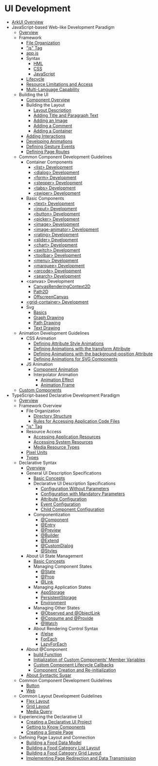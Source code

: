 # UI Development

- [ArkUI Overview](arkui-overview.md)
- JavaScript-based Web-like Development Paradigm
    - [Overview](ui-js-overview.md)
    - Framework
        - [File Organization](js-framework-file.md)
        - ["js" Tag](js-framework-js-tag.md)
        - [app.js](js-framework-js-file.md)
        - Syntax
            - [HML](js-framework-syntax-hml.md)
            - [CSS](js-framework-syntax-css.md)
            - [JavaScript](js-framework-syntax-js.md)
        - [Lifecycle](js-framework-lifecycle.md)
        - [Resource Limitations and Access](js-framework-resource-restriction.md)
        - [Multi-Language Capability](js-framework-multiple-languages.md)
    - Building the UI
        - [Component Overview](ui-js-building-ui-component.md)
        - Building the Layout
            - [Layout Description](ui-js-building-ui-layout-intro.md)
            - [Adding Title and Paragraph Text](ui-js-building-ui-layout-text.md)
            - [Adding an Image](ui-js-building-ui-layout-image.md)
            - [Adding a Comment](ui-js-building-ui-layout-comment.md)
            - [Adding a Container](ui-js-building-ui-layout-external-container.md)
        - [Adding Interactions](ui-js-building-ui-interactions.md)
        - [Developing Animations](ui-js-building-ui-animation.md)
        - [Defining Gesture Events](ui-js-building-ui-event.md)
        - [Defining Page Routes](ui-js-building-ui-routes.md)
    - Common Component Development Guidelines
        - Container Components
            - [&lt;list&gt; Development](ui-js-components-list.md)
            - [&lt;dialog&gt; Development](ui-js-components-dialog.md)
            - [&lt;form&gt; Development](ui-js-components-form.md)
            - [&lt;stepper&gt; Development](ui-js-components-stepper.md)
            - [&lt;tabs&gt; Development](ui-js-component-tabs.md)
            - [&lt;swiper&gt; Development](ui-js-components-swiper.md)
        - Basic Components
            - [&lt;text&gt; Development](ui-js-components-text.md)
            - [&lt;input&gt; Development](ui-js-components-input.md)
            - [&lt;button&gt; Development](ui-js-components-button.md)
            - [&lt;picker&gt; Development](ui-js-components-picker.md)
            - [&lt;image&gt; Development](ui-js-components-images.md)
            - [&lt;image-animator&gt; Development](ui-js-components-image-animator.md)
            - [&lt;rating&gt; Development](ui-js-components-rating.md)
            - [&lt;slider&gt; Development](ui-js-components-slider.md)
            - [&lt;chart&gt; Development](ui-js-components-chart.md)
            - [&lt;switch&gt; Development](ui-js-components-switch.md)
            - [&lt;toolbar&gt; Development](ui-js-components-toolbar.md)
            - [&lt;menu&gt; Development](ui-js-components-menu.md)
            - [&lt;marquee&gt; Development](ui-js-components-marquee.md)
            - [&lt;qrcode&gt; Development](ui-js-components-qrcode.md)
            - [&lt;search&gt; Development](ui-js-components-search.md)
        - &lt;canvas&gt; Development
            - [CanvasRenderingContext2D](ui-js-components-canvasrenderingcontext2d.md)
            - [Path2D](ui-js-components-path2d.md)
            - [OffscreenCanvas](ui-js-components-offscreencanvas.md)
        - [&lt;grid-container&gt; Development](ui-js-components-calendar.md)
        - Svg
            - [Basics](ui-js-components-svg-overview.md)
            - [Graph Drawing](ui-js-components-svg-graphics.md)
            - [Path Drawing](ui-js-components-svg-path.md)
            - [Text Drawing](ui-js-components-svg-text.md)
    - Animation Development Guidelines
        - CSS Animation
            - [Defining Attribute Style Animations](ui-js-animate-attribute-style.md)
            - [Defining Animations with the transform Attribute](ui-js-animate-transform.md)
            - [Defining Animations with the background-position Attribute](ui-js-animate-background-position-style.md)
            - [Defining Animations for SVG Components](ui-js-animate-svg.md)
        - JS Animation
            - [Component Animation](ui-js-animate-component.md)
            - Interpolator Animation
                - [Animation Effect](ui-js-animate-dynamic-effects.md)
                - [Animation Frame](ui-js-animate-frame.md)
    - [Custom Components](ui-js-custom-components.md)
- TypeScript-based Declarative Development Paradigm
    - [Overview](ui-ts-overview.md)
    - Framework Overview
        - File Organization
            - [Directory Structure](ts-framework-directory.md)
            - [Rules for Accessing Application Code Files](ts-framework-file-access-rules.md)
        - ["js" Tag](ts-framework-js-tag.md)
        - Resource Access
            - [Accessing Application Resources](ts-application-resource-access.md)
            - [Accessing System Resources](ts-system-resource-access.md)
            - [Media Resource Types](ts-media-resource-type.md)
        - [Pixel Units](ts-pixel-units.md)
        - [Types](ts-types.md)
    - Declarative Syntax
        - [Overview](ts-syntax-intro.md)
        - General UI Description Specifications
            - [Basic Concepts](ts-general-ui-concepts.md)
            - Declarative UI Description Specifications
                - [Configuration Without Parameters](ts-parameterless-configuration.md)
                - [Configuration with Mandatory Parameters](ts-configuration-with-mandatory-parameters.md)
                - [Attribute Configuration](ts-attribution-configuration.md)
                - [Event Configuration](ts-event-configuration.md)
                - [Child Component Configuration](ts-child-component-configuration.md)
            - Componentization
                - [@Component](ts-component-based-component.md)
                - [@Entry](ts-component-based-entry.md)
                - [@Preview](ts-component-based-preview.md)
                - [@Builder](ts-component-based-builder.md)
                - [@Extend](ts-component-based-extend.md)
                - [@CustomDialog](ts-component-based-customdialog.md)
                - [@Styles](ts-component-based-styles.md)
        - About UI State Management
            - [Basic Concepts](ts-ui-state-mgmt-concepts.md)
            - Managing Component States
                - [@State](ts-component-states-state.md)
                - [@Prop](ts-component-states-prop.md)
                - [@Link](ts-component-states-link.md)
            - Managing Application States
                - [AppStorage](ts-application-states-appstorage.md)
                - [PersistentStorage](ts-application-states-apis-persistentstorage.md)
                - [Environment](ts-application-states-apis-environment.md)
            - Managing Other States
                - [@Observed and @ObjectLink](ts-other-states-observed-objectlink.md)
                - [@Consume and @Provide](ts-other-states-consume-provide.md)
                - [@Watch](ts-other-states-watch.md)
            - About Rendering Control Syntax
                - [if/else](ts-rending-control-syntax-if-else.md)
                - [ForEach](ts-rending-control-syntax-foreach.md)
                - [LazyForEach](ts-rending-control-syntax-lazyforeach.md)
        - About @Component
            - [build Function](ts-function-build.md)
            - [Initialization of Custom Components' Member Variables](ts-custom-component-initialization.md)
            - [Custom Component Lifecycle Callbacks](ts-custom-component-lifecycle-callbacks.md)
            - [Component Creation and Re-initialization](ts-component-creation-re-initialization.md)
        - [About Syntactic Sugar](ts-syntactic-sugar.md)
    - Common Component Development Guidelines
        - [Button](ui-ts-basic-components-button.md)
        - [Web](ui-ts-components-web.md)
    - Common Layout Development Guidelines
        - [Flex Layout](ui-ts-layout-flex.md)
        - [Grid Layout](ui-ts-layout-grid-container.md)
        - [Media Query](ui-ts-layout-mediaquery.md)
    - Experiencing the Declarative UI
        - [Creating a Declarative UI Project](ui-ts-creating-project.md)
        - [Getting to Know Components](ui-ts-components.md)
        - [Creating a Simple Page](ui-ts-creating-simple-page.md)
    - Defining Page Layout and Connection
        - [Building a Food Data Model](ui-ts-building-data-model.md)
        - [Building a Food Category List Layout](ui-ts-building-category-list-layout.md)
        - [Building a Food Category Grid Layout](ui-ts-building-category-grid-layout.md)
        - [Implementing Page Redirection and Data Transmission](ui-ts-page-redirection-data-transmission.md)
